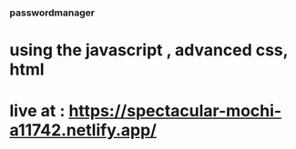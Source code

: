 ### passwordmanager 
# using the javascript , advanced css, html
# live at : https://spectacular-mochi-a11742.netlify.app/
